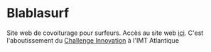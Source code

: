 # Blablasurf
Site web de covoiturage pour surfeurs. Accès au site web <a href="http://blablasurf.dx.am">ici</a>. C'est l'aboutissement du <a href="https://www.imt-atlantique.fr/fr/node/662">Challenge Innovation</a> à l'IMT Atlantique
